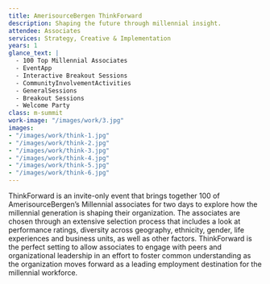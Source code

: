 ```yaml
---
title: AmerisourceBergen ThinkForward
description: Shaping the future through millennial insight.
attendee: Associates
services: Strategy, Creative & Implementation
years: 1
glance_text: |
  - 100 Top Millennial Associates
  - EventApp
  - Interactive Breakout Sessions
  - CommunityInvolvementActivities
  - GeneralSessions
  - Breakout Sessions
  - Welcome Party
class: m-summit
work-image: "/images/work/3.jpg"
images:
- "/images/work/think-1.jpg"
- "/images/work/think-2.jpg"
- "/images/work/think-3.jpg"
- "/images/work/think-4.jpg"
- "/images/work/think-5.jpg"
- "/images/work/think-6.jpg"
---
```


ThinkForward is an invite-only event that brings together 100 of AmerisourceBergen’s Millennial associates for two days to explore how the millennial generation is shaping their organization. The associates are chosen through an extensive selection process that includes a look at performance ratings, diversity across geography, ethnicity, gender, life experiences and business units, as well as other factors. ThinkForward is the perfect setting to allow associates to engage with peers and organizational leadership in an effort to foster common understanding as the organization moves forward as a leading employment destination for the millennial workforce.
